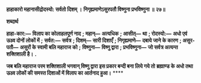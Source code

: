 **हाहाकारो महानासीद्रोदस्यो: सर्वतो दिशम् ।** **निगृह्यमाणेऽसुरपतौ विष्णुना प्रभविष्णुना ॥ २७॥** 

**शब्दार्थ** 

**हाहा-कार:—** **विलाप का कोलाहलपूर्ण नाद** **; महान्—** **अत्यधिक** **; आसीत्—** **था** **; रोदस्यो:—** **अधो एवं ऊध्र्व दोनों लोकों में** **;** **सर्वत:—** **सर्वत्र** **; दिशम्—** **सारी दिशाएँ** **; निगृह्यमाणे—** **दबाये जाने के कारण** **; असुर-पतौ—** **असुरों के स्वामी बलि महाराज को** **;** **विष्णुना—** **विष्णु द्वारा** **; प्रभविष्णुना—** **जो सर्वत्र अत्यन्त शक्तिशाली है।** **.** 

**जब बलि महाराज परम शक्तिशाली भगवान् विष्णु द्वारा इस प्रकार बन्दी बना लिये गये तो** **ब्रह्माण्ड के अधो तथा ऊध्र्व लोकों की समस्त दिशाओं में विलाप का आर्तनाद हुआ।** **** 